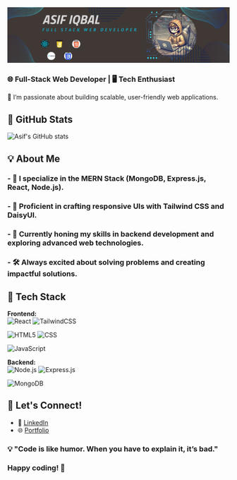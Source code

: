 <img src="https://raw.githubusercontent.com/asif883/asif883/refs/heads/main/images/git%20banner.png">

### 🌐 **Full-Stack Web Developer** | 🖥️ **Tech Enthusiast**  
🚀 I’m passionate about building scalable, user-friendly web applications.  

## 🌟 GitHub Stats
![Asif's GitHub stats](https://github-readme-stats.vercel.app/api?username=asif883&show_icons=true&theme=radical)

## 💡 About Me
### - 🔭 I specialize in the **MERN Stack (MongoDB, Express.js, React, Node.js)**.  
### - 🎨 Proficient in crafting responsive UIs with **Tailwind CSS** and **DaisyUI**.  
### - 🌱 Currently honing my skills in backend development and exploring advanced web technologies.  
### - 🛠️ Always excited about solving problems and creating impactful solutions.

  


## 💼 Tech Stack
**Frontend:**  
![React](https://img.shields.io/badge/-React-61DAFB?logo=react&logoColor=white)   ![TailwindCSS](https://img.shields.io/badge/-TailwindCSS-06B6D4?logo=tailwindcss&logoColor=white) 
  
![HTML5](https://img.shields.io/badge/-HTML5-E34F26?logo=html5&logoColor=white)   ![CSS](https://img.shields.io/badge/-CSS-1572B6?logo=css3&logoColor=white)

![JavaScript](https://img.shields.io/badge/-JavaScript-F7DF1E?logo=javascript&logoColor=black)
 

**Backend:**  
![Node.js](https://img.shields.io/badge/-Node.js-339933?logo=node.js&logoColor=white)  ![Express.js](https://img.shields.io/badge/-Express.js-000000?logo=express&logoColor=white) 
 
![MongoDB](https://img.shields.io/badge/-MongoDB-47A248?logo=mongodb&logoColor=white)  


## 💬 Let's Connect! 
- 💼 [LinkedIn](https://www.linkedin.com/in/asif-iqbal-3992a6287)  
- 🌐 [Portfolio](https://YourPortfolioURL.com)  

### 💡 "Code is like humor. When you have to explain it, it’s bad."  

### Happy coding! 🚀  
